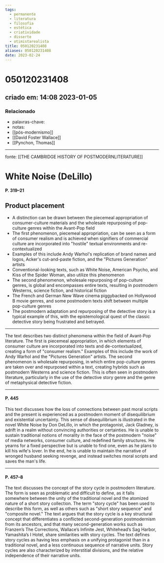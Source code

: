 ```yaml
---
tags:
  - permanente
  - literatura
  - filosofia
  - estética
  - criatividade
  - disserte
  - otimistarealista
title: 050120231408
aliases: 050120231408
date: 2023-02-24
---
```

# 050120231408
## criado em: 14:08 2023-01-05

### Relacionado
- palavras-chave: 
- notas: 
- [[pós-modernismo]]
- [[David Foster Wallace]]
- [[Pynchon, Thomas]]
---
fonte: [[THE CAMBRIDGE HISTORY OF POSTMODERNLITERATURE]]

# White Noise (DeLillo)
#### P. 319–21

## Product placement
-   A distinction can be drawn between the piecemeal appropriation of consumer-culture materials and the wholesale repurposing of pop-culture genres within the Avant-Pop field
-   The first phenomenon, piecemeal appropriation, can be seen as a form of consumer realism and is achieved when signifiers of commercial culture are incorporated into "hostile" textual environments and re-contextualized
-   Examples of this include Andy Warhol's replication of brand names and logos, Acker's cut-and-paste fiction, and the "Pictures Generation" artists
-   Conventional-looking texts, such as White Noise, American Psycho, and Kiss of the Spider Woman, also utilize this phenomenon
-   The second phenomenon, wholesale repurposing of pop-culture genres, is global and encompasses entire texts, resulting in postmodern Westerns, science fiction, and historical fiction
-   The French and German New Wave cinema piggybacked on Hollywood B movie genres, and some postmodern texts shift between multiple pop-culture genres
-   The postmodern adaptation and repurposing of the detective story is a typical example of this, with the epistemological quest of the classic detective story being frustrated and betrayed.
---
The text describes two distinct phenomena within the field of Avant-Pop literature. The first is piecemeal appropriation, in which elements of consumer culture are incorporated into texts and de-contextualized, creating a form of "consumer realism." Examples of this include the work of Andy Warhol and the "Pictures Generation" artists. The second phenomenon is wholesale repurposing, in which entire pop-culture genres are taken over and repurposed within a text, creating hybrids such as postmodern Westerns and science fiction. This is often seen in postmodern literature, particularly in the use of the detective story genre and the genre of metaphysical detective fiction.

---
#### P. 445
This text discusses how the loss of connections between past moral scripts and the present is experienced as a postmodern moment of disequilibrium and existential uncertainty. This sense of disequilibrium is illustrated in the novel White Noise by Don DeLillo, in which the protagonist, Jack Gladney, is adrift in a realm without convincing authorities or certainties. He is unable to sustain traditional notions of morality in the face of the postmodern "noise" of media networks, consumer culture, and redefined family structures. He yearns for a fixed perspective but is unable to find one, even as he plans to kill his wife's lover. In the end, he is unable to maintain the narrative of wronged husband seeking revenge, and instead switches moral scripts and saves the man's life.

---
#### P. 457–8
The text discusses the concept of the story cycle in postmodern literature. The form is seen as problematic and difficult to define, as it falls somewhere between the unity of the traditional novel and the atomized nature of a short story collection. The term "story cycle" has been used to describe this form, as well as others such as "short story sequence" and "composite novel." The text argues that the story cycle is a key structural concept that differentiates a conflicted second-generation postmodernism from its ancestors, and that many second-generation works such as Franzen’s The Corrections, Wallace’s Infinite Jest, Whitehead’s Sag Harbor, Yamashita’s I Hotel, share similarities with story cycles. The text defines story cycles as having less emphasis on a unifying protagonist than in a traditional novel, and a less continuous sequence of narrative units. Story cycles are also characterized by interstitial divisions, and the relative independence of their narrative units.